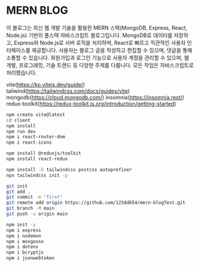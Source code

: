 # MERN BLOG

이 블로그는 최신 웹 개발 기술을 활용한 MERN 스택(MongoDB, Express, React, Node.js) 기반의 풀스택 자바스크립트 블로그입니다.
MongoDB로 데이터를 저장하고, Express와 Node.js로 서버 로직을 처리하며, React로 빠르고 직관적인 사용자 인터페이스를 제공합니다.
사용자는 블로그 글을 작성하고 편집할 수 있으며, 댓글을 통해 소통할 수 있습니다.
회원가입과 로그인 기능으로 사용자 계정을 관리할 수 있으며, 웹 개발, 프로그래밍, 기술 트렌드 등 다양한 주제를 다룹니다.
모든 작업은 자바스크립트로 처리했습니다.

vite(https://ko.vitejs.dev/guide/)
tailwind(https://tailwindcss.com/docs/guides/vite)
mongodb(https://cloud.mongodb.com/)
insomnia(https://insomnia.rest/)
redux-toolkit(https://redux-toolkit.js.org/introduction/getting-started)

```bash
npm create vite@latest
cd client
npm install
npm run dev
npm i react-router-dom
npm i react-icons

npm install @reduxjs/toolkit
npm install react-redux
```

```bash
npm install -D tailwindcss postcss autoprefixer
npx tailwindcss init -p
```

```bash
git init
git add .
git commit -m "first"
git remote add origin https://github.com/123dd654/mern-blogTest.git
git branch -M main
git push -u origin main
```

```bash
npm init -y
npm i express
npm i nodemon
npm i mongoose
npm i dotenv
npm i bcryptjs
npm i jsonwebtoken
```
